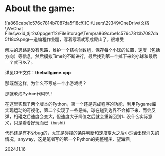 # About the game:

![a869cabe1c576c7814b7087da5f18c9](C:\Users\29349\OneDrive\文档\WeChat Files\wxid_8jr2s0ppgerf12\FileStorage\Temp\a869cabe1c576c7814b7087da5f18c9.png)一道编程作业题，写着写着就写成屎山了，很难受

解决的思路是没有思路，维护一个结构体数组，保存每个小球的位置，速度（包括方向）等信息，然后模拟Time的不断进行，最后找到第一个掉下来的小球和最后一个就可以了。

详见CPP文件：**theballgame.cpp**

那既然这样，为什么不写成一个小游戏呢？

那就改成Python代码叭！

在这里实现了两个版本的Python，第一个还是完成程序的功能，利用Pygame库实现运动的可视化，第二个实现了一些恶搞，球在碰到边界不会掉下来，而会反弹，相碰之后速度会变大，但速度大于阈值之后就会重新回到1...没什么实际意义，只是看着好玩而已（bushi）

代码还是有不少bug的，尤其是碰撞的条件判断和速度变大之后小球会出现消失的情况，anyway，这是笔者写的第一个Python的完整程序，望海涵。

2024.11.16